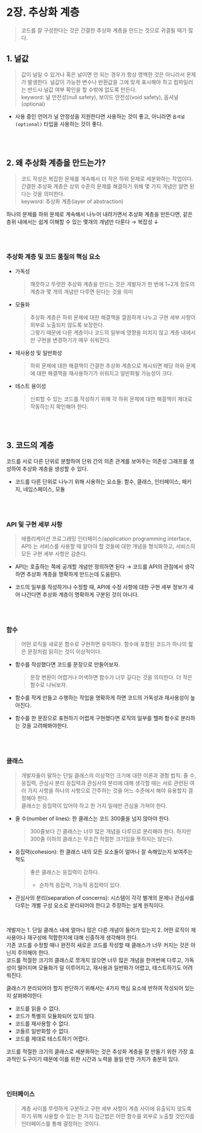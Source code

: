 # 2장. 추상화 계층
> 코드를 잘 구성한다는 것은 간결한 추상화 계층을 만드는 것으로 귀결될 때가 많다.

## 1. 널값
> 값이 널일 수 있거나 혹은 널이면 안 되는 경우가 항상 명백한 것은 아니라서 문제가 발생한다.
> 널값이 가능한 변수나 반환값을 그에 맞게 표시해야 하고 컴파일러는 반드시 널값 여부 확인을 할 수밖에 없도록 만든다.  
> keyword: 널 안전성(null safety), 보이드 안전성(void safety), 옵셔널(optional)

* 사용 중인 언어가 널 안정성을 지원한다면 사용하는 것이 좋고, 아니라면 `옵셔널(optional)` 타입을 사용하는 것이 좋다.



<br><br>

## 2. 왜 추상화 계층을 만드는가?
> 코드 작성은 복잡한 문제를 계속해서 더 작은 하위 문제로 세분화하는 작업이다.  
> 간결한 추상화 계층은 상위 수준의 문제를 해결하기 위해 몇 가지 개념만 알면 된다는 것을 의미한다.  
> keyword: 추상화 계층(layer of abstraction)


하나의 문제를 하위 문제로 계속해서 나누어 내려가면서 추상화 계층을 만든다면, 같은 층위 내에서는 쉽게 이해할 수 있는 몇개의 개념만 다룬다 → 복잡성 ↓  


<br><br>

### 추상화 계층 및 코드 품질의 핵심 요소
* 가독성
  > 깨끗하고 뚜렷한 추상화 계층을 만드는 것은 개발자가 한 번에 1~2개 정도의 계층과 몇 개의 개념만 다루면 된다는 것을 의미  

* 모듈화
  > 추상화 계층은 하위 문제에 대한 해결책을 깔끔하게 나누고 구현 세부 사항이 외부로 노출되지 않도록 보장한다.  
  > 그렇기 때문에 다른 계층이나 코드의 일부에 영향을 미치지 않고 계층 내에서만 구현을 변경하기가 매우 쉬워진다.  

* 재사용성 및 일반화성
  > 하위 문제에 대한 해결책이 간결한 추상화 계층으로 제시되면 해당 하위 문제에 대한 해결책을 재사용하기가 쉬워지고 일반화될 가능성이 크다.  

* 테스트 용이성
  > 신뢰할 수 있는 코드를 작성하기 위해 각 하위 문제에 대한 해결책이 제대로 작동하는지 확인해야 한다.  

<br><br>

## 3. 코드의 계층
코드를 서로 다른 단위로 분할하여 단위 간의 의존 관계를 보여주는 의존성 그래프를 생성하여 추상화 계층을 생성할 수 있다.  

* 코드를 다른 단위로 나누기 위해 사용하는 요소들: 함수, 클래스, 인터페이스, 패키지, 네임스페이스, 모듈  

<br><br>

### API 및 구현 세부 사항
> 애플리케이션 프로그래밍 인터페이스(application programming interface, API) 는 서비스를 사용할 때 알아야 할 것들에 대한 개념을 형식화하고, 서비스의 모든 구현 세부 사항은 감춘다.  

* API는 호출하는 쪽에 공개할 개념만 정의하면 된다 → 코드를 API의 관점에서 생각하면 추상화 계층을 명확하게 만드는데 도움된다.  

* 코드의 일부를 작성하거나 수정할 때, API에 수정 사항에 대한 구현 세부 정보가 새어 나간다면 추상화 계층이 명확하게 구분된 것이 아니다.  

<br><br>

### 함수
> 어떤 로직을 새로운 함수로 구현하면 유익하다.
> 함수에 포함된 코드가 하나의 짧은 문장처럼 읽히는 것이 이상적이다.  

* 함수를 작성했다면 코드를 문장으로 만들어보자. 
  > 문장 변환이 어렵거나 어색하면 함수가 너무 길다는 것을 의미한다.
  > 더 작은 함수로 나눠보자.  

* 함수를 작게 만들고 수행하는 작업을 명확하게 하면 코드의 가독성과 재사용성이 높아진다.

* 함수를 한 문장으로 표현하기 어렵게 구현했다면 로직의 일부를 헬퍼 함수로 분리하는 것을 고려해봐야한다.  

<br><br>

### 클래스
> 개발자들이 말하는 단일 클래스의 이상적인 크기에 대한 이론과 경험 법칙: 줄 수, 응집력, 관심사 분리
> 응집력과 관심사의 분리에 대해 생각할 때는 서로 관련된 여러 가지 사항을 하나의 사항으로 간주하는 것을 어느 수준에서 해야 유용할지 결정해야 한다.  
> 클래스는 응집력이 있어야 하고 한 가지 일에만 관심을 가져야 한다.  

* 줄 수(number of lines): 한 클래스는 코드 300줄을 넘지 않아야 한다.
  > 300줄보다 긴 클래스는 너무 많은 개념을 다루므로 분리해야 한다.
  > 하지만 300줄 이하의 클래스는 무조건 적절한 크기임을 뜻하지는 않는다.  

* 응집력(cohesion): 한 클래스 내의 모든 요소들이 얼마나 잘 속해있는지 보여주는 척도
  > 좋은 클래스는 응집력이 강하다.
  > * 순차적 응집력, 기능적 응집력이 있다. 

* 관심사의 분리(separation of concerns): 시스템이 각각 별개의 문제나 관심사를 다루는 개별 구성 요소로 분리되어야 한다고 주장하는 설계 원칙이다.

<br>

개발자는 1. 단일 클래스 내에 얼마나 많은 다른 개념이 들어가 있는지 2. 어떤 로직이 재사용이나 재구성에 적합한지에 대해 신중하게 생각해야 한다.  
기존 코드를 수정할 때나 완전히 새로운 코드를 작성할 때 클래스가 너무 커지는 것은 아닌지 주의해야 한다.  
코드를 적절한 크기의 클래스로 쪼개지 않으면 너무 많은 개념을 한꺼번에 다루고, 가독성이 떨어지며 모듈화가 덜 이루어지고, 재사용과 일반화가 어렵고, 테스트하기도 어려워진다.  

클래스가 분리되어야 할지 판단하기 위해서는 4가지 핵심 요소에 반하여 작성되어 있는지 살펴봐야한다.  
* 코드를 읽을 수 없다.  
* 코드가 특별히 모듈화되어 있지 않다.  
* 코드를 재사용할 수 없다.  
* 코들르 일반화할 수 없다.  
* 코드를 제대로 테스트하기 어렵다.  

코드를 적절한 크기의 클래스로 세분화하는 것은 추상화 계층을 잘 만들기 위한 가장 효과적인 도구이기 때문에 이를 위한 시간과 노력을 들일 만한 가치가 충분히 있다.  

<br><br>

### 인터페이스  
> 계층 사이를 뚜렷하게 구분하고 구현 세부 사항이 계층 사이에 유출되지 않도록 하기 위해 사용할 수 있는 한 가지 접근법은 어떤 함수를 외부로 노출할 것인지를 인터페이스를 통해 결정하는 것이다.  





